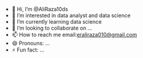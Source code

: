 - 👋 Hi, I’m @AliRaza10ds
- 👀 I’m interested in data analyst and data science 
- 🌱 I’m currently learning data science 
- 💞️ I’m looking to collaborate on ...
- 📫 How to reach me email:eraliraza010@gmail.com
- 😄 Pronouns: ...
- ⚡ Fun fact: ...

<!---
AliRaza10ds/AliRaza10ds is a ✨ special ✨ repository because its `README.md` (this file) appears on your GitHub profile.
You can click the Preview link to take a look at your changes.
--->
